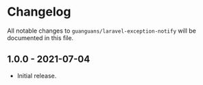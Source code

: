 # Changelog

All notable changes to `guanguans/laravel-exception-notify` will be documented in this file.

## 1.0.0 - 2021-07-04

* Initial release.
